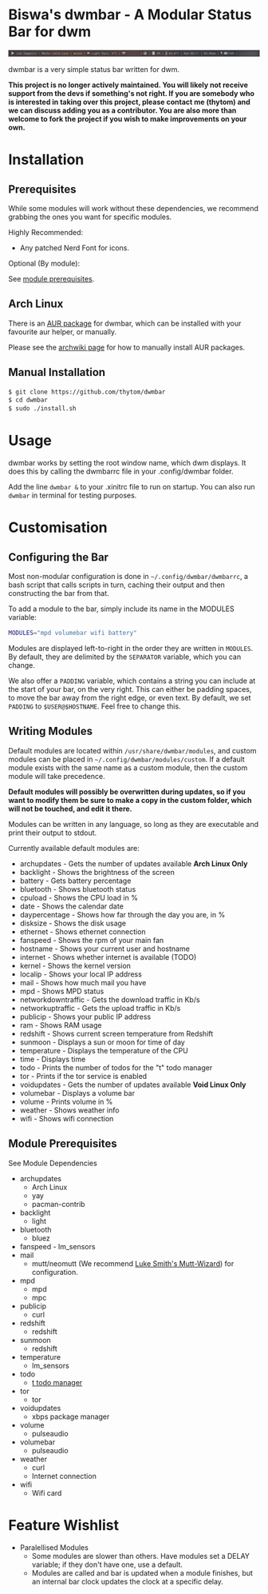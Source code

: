 Biswa's dwmbar - A Modular Status Bar for dwm
=====================================
![Example image](res/example.png)

dwmbar is a very simple status bar written for dwm.

**This project is no longer actively maintained. You will likely not receive support from the devs if something's not right. If you are somebody who is interested in taking over this project, please contact me (thytom) and we can discuss adding you as a contributor. You are also more than welcome to fork the project if you wish to make improvements on your own.**

# Installation

## Prerequisites

While some modules will work without these dependencies, we recommend grabbing
the ones you want for specific modules.

Highly Recommended:
* Any patched Nerd Font for icons.

Optional (By module):

See [module prerequisites](#module-prerequisites).


## Arch Linux

There is an [AUR package](https://aur.archlinux.org/packages/dwmbar-git) for
dwmbar, which can be installed with your favourite aur helper, or manually.

Please see the [archwiki
page](https://wiki.archlinux.org/index.php/Arch_User_Repository#Installing_packages)
for how to manually install AUR packages.

## Manual Installation

```bash
$ git clone https://github.com/thytom/dwmbar
$ cd dwmbar
$ sudo ./install.sh
```
# Usage

dwmbar works by setting the root window name, which dwm displays. It does this
by calling the dwmbarrc file in your .config/dwmbar folder.

Add the line `dwmbar &` to your .xinitrc file to run on startup. You can also
run `dwmbar` in terminal for testing purposes.

# Customisation

## Configuring the Bar

Most non-modular configuration is done in `~/.config/dwmbar/dwmbarrc`, a bash
script that calls scripts in turn, caching their output and then constructing
the bar from that.

To add a module to the bar, simply include its name in the MODULES variable:

```bash
MODULES="mpd volumebar wifi battery"
```

Modules are displayed left-to-right in the order they are written in `MODULES`.
By default, they are delimited by the `SEPARATOR` variable, which you can
change.

We also offer a `PADDING` variable, which contains a string you can include at
the start of your bar, on the very right. This can either be padding spaces, to
move the bar away from the right edge, or even text. By default, we set
`PADDING` to `$USER@$HOSTNAME`. Feel free to change this.

## Writing Modules

Default modules are located within `/usr/share/dwmbar/modules`, and custom
modules can be placed in `~/.config/dwmbar/modules/custom`. If a default module
exists with the same name as a custom module, then the custom module will take
precedence.

**Default modules will possibly be overwritten during updates, so if you want
to modify them be sure to make a copy in the custom folder, which will not be
touched, and edit it there.**

Modules can be written in any language, so long as they are executable and
print their output to stdout.

Currently available default modules are:
- archupdates		 - Gets the number of updates available **Arch Linux Only**
- backlight			 - Shows the brightness of the screen
- battery			 - Gets battery percentage
- bluetooth			 - Shows bluetooth status
- cpuload			 - Shows the CPU load in %
- date				 - Shows the calendar date
- daypercentage		 - Shows how far through the day you are, in %
- disksize			 - Shows the disk usage
- ethernet			 - Shows ethernet connection
- fanspeed           - Shows the rpm of your main fan
- hostname           - Shows your current user and hostname
- internet			 - Shows whether internet is available (TODO)
- kernel             - Shows the kernel version
- localip            - Shows your local IP address
- mail				 - Shows how much mail you have
- mpd				 - Shows MPD status
- networkdowntraffic - Gets the download traffic in Kb/s
- networkuptraffic   - Gets the upload traffic in Kb/s
- publicip           - Shows your public IP address
- ram				 - Shows RAM usage
- redshift			 - Shows current screen temperature from Redshift
- sunmoon			 - Displays a sun or moon for time of day
- temperature		 - Displays the temperature of the CPU
- time				 - Displays time
- todo				 - Prints the number of todos for the "t" todo manager
- tor				 - Prints if the tor service is enabled
- voidupdates        - Gets the number of updates available **Void Linux Only**
- volumebar			 - Displays a volume bar
- volume			 - Prints volume in %
- weather			 - Shows weather info
- wifi				 - Shows wifi connection

## Module Prerequisites

See Module Dependencies
 * archupdates
	- Arch Linux
	- yay
	- pacman-contrib
* backlight
	- light
* bluetooth
	- bluez
* fanspeed
        - lm_sensors
* mail
	- mutt/neomutt (We recommend [Luke Smith's Mutt-Wizard](https://github.com/LukeSmithxyz/mutt-wizard)) for configuration.
* mpd
	- mpd
	- mpc
* publicip
    - curl
* redshift
	- redshift
* sunmoon
	- redshift
* temperature
	- lm_sensors
* todo
	- [t todo manager](https://github.com/sjl/t)
* tor
	- tor
* voidupdates
    - xbps package manager
* volume
	- pulseaudio
* volumebar
	- pulseaudio
* weather
	- curl
	- Internet connection
* wifi
	- Wifi card

# Feature Wishlist

* Paralellised Modules
	- Some modules are slower than others. Have modules set a DELAY variable;
		if they don't have one, use a default.
	- Modules are called and bar is updated when a module finishes, but an
		internal bar clock updates the clock at a specific delay.
